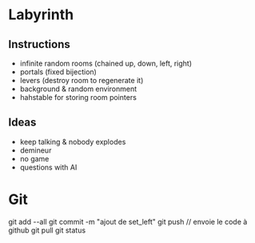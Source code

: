 # Labyrinth

## Instructions 
- infinite random rooms (chained up, down, left, right)
- portals (fixed bijection)
- levers (destroy room to regenerate it)
- background & random environment
- hahstable for storing room pointers

## Ideas
- keep talking & nobody explodes
- demineur
- no game
- questions with AI

# Git
git add --all
git commit -m "ajout de set_left"
git push // envoie le code à github
git pull
git status
